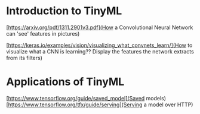 # Introduction to TinyML

[https://arxiv.org/pdf/1311.2901v3.pdf](How a Convolutional Neural Network can 'see' features in pictures)

[https://keras.io/examples/vision/visualizing_what_convnets_learn/](How to visualize what a CNN is learning?? Display the features the network extracts from its filters)

# Applications of TinyML

[https://www.tensorflow.org/guide/saved_model](Saved models)
[https://www.tensorflow.org/tfx/guide/serving](Serving a model over HTTP)
